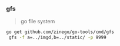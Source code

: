 
### gfs


> go file system

```bash
go get github.com/zinego/go-tools/cmd/gfs
 gfs -f a=../imgd,b=../static/ -p 9999
```